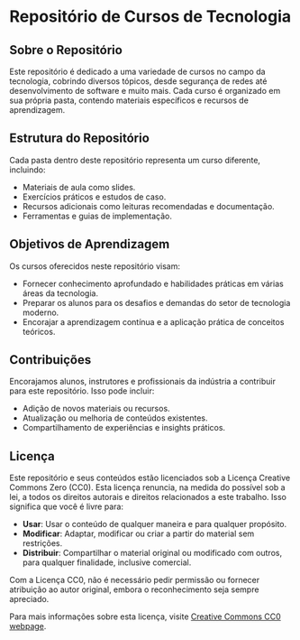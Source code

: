 # Repositório de Cursos de Tecnologia

## Sobre o Repositório

Este repositório é dedicado a uma variedade de cursos no campo da tecnologia, cobrindo diversos tópicos, desde segurança de redes até desenvolvimento de software e muito mais. Cada curso é organizado em sua própria pasta, contendo materiais específicos e recursos de aprendizagem.

## Estrutura do Repositório

Cada pasta dentro deste repositório representa um curso diferente, incluindo:

- Materiais de aula como slides.
- Exercícios práticos e estudos de caso.
- Recursos adicionais como leituras recomendadas e documentação.
- Ferramentas e guias de implementação.

## Objetivos de Aprendizagem

Os cursos oferecidos neste repositório visam:

- Fornecer conhecimento aprofundado e habilidades práticas em várias áreas da tecnologia.
- Preparar os alunos para os desafios e demandas do setor de tecnologia moderno.
- Encorajar a aprendizagem contínua e a aplicação prática de conceitos teóricos.

## Contribuições

Encorajamos alunos, instrutores e profissionais da indústria a contribuir para este repositório. Isso pode incluir:

- Adição de novos materiais ou recursos.
- Atualização ou melhoria de conteúdos existentes.
- Compartilhamento de experiências e insights práticos.

## Licença

Este repositório e seus conteúdos estão licenciados sob a Licença Creative Commons Zero (CC0). Esta licença renuncia, na medida do possível sob a lei, a todos os direitos autorais e direitos relacionados a este trabalho. Isso significa que você é livre para:

- **Usar**: Usar o conteúdo de qualquer maneira e para qualquer propósito.
- **Modificar**: Adaptar, modificar ou criar a partir do material sem restrições.
- **Distribuir**: Compartilhar o material original ou modificado com outros, para qualquer finalidade, inclusive comercial.

Com a Licença CC0, não é necessário pedir permissão ou fornecer atribuição ao autor original, embora o reconhecimento seja sempre apreciado.

Para mais informações sobre esta licença, visite [Creative Commons CC0 webpage](https://creativecommons.org/publicdomain/zero/1.0/).
